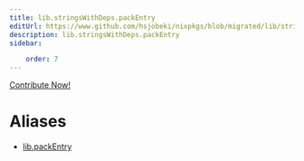 ```yaml
---
title: lib.stringsWithDeps.packEntry
editUrl: https://www.github.com/hsjobeki/nixpkgs/blob/migrated/lib/strings-with-deps.nix#L82C15
description: lib.stringsWithDeps.packEntry
sidebar:

    order: 7
---
```


<a href="https://www.github.com/hsjobeki/nixpkgs/blob/migrated/lib/strings-with-deps.nix#L82C15">Contribute Now!</a>


# Aliases

- [lib.packEntry](/nix-doc-comments/reference/lib/lib-packentry)


